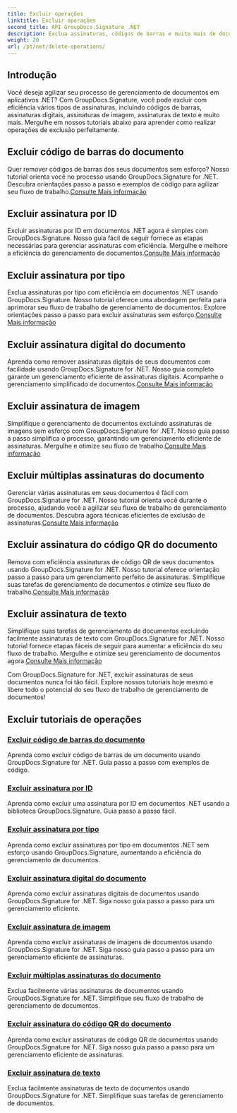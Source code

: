 ```yaml
---
title: Excluir operações
linktitle: Excluir operações
second_title: API GroupDocs.Signature .NET
description: Exclua assinaturas, códigos de barras e muito mais de documentos .NET com GroupDocs.Signature. Explore tutoriais para gerenciamento eficiente de documentos agora!
weight: 20
url: /pt/net/delete-operations/
---
```

## Introdução

Você deseja agilizar seu processo de gerenciamento de documentos em aplicativos .NET? Com GroupDocs.Signature, você pode excluir com eficiência vários tipos de assinaturas, incluindo códigos de barras, assinaturas digitais, assinaturas de imagem, assinaturas de texto e muito mais. Mergulhe em nossos tutoriais abaixo para aprender como realizar operações de exclusão perfeitamente.

## Excluir código de barras do documento
 Quer remover códigos de barras dos seus documentos sem esforço? Nosso tutorial orienta você no processo usando GroupDocs.Signature for .NET. Descubra orientações passo a passo e exemplos de código para agilizar seu fluxo de trabalho.[Consulte Mais informação](./delete-barcode/)

## Excluir assinatura por ID
 Excluir assinaturas por ID em documentos .NET agora é simples com GroupDocs.Signature. Nosso guia fácil de seguir fornece as etapas necessárias para gerenciar assinaturas com eficiência. Mergulhe e melhore a eficiência do gerenciamento de documentos.[Consulte Mais informação](./delete-signature-by-id/)

## Excluir assinatura por tipo
Exclua assinaturas por tipo com eficiência em documentos .NET usando GroupDocs.Signature. Nosso tutorial oferece uma abordagem perfeita para aprimorar seu fluxo de trabalho de gerenciamento de documentos. Explore orientações passo a passo para excluir assinaturas sem esforço.[Consulte Mais informação](./delete-signature-by-type/)

## Excluir assinatura digital do documento
 Aprenda como remover assinaturas digitais de seus documentos com facilidade usando GroupDocs.Signature for .NET. Nosso guia completo garante um gerenciamento eficiente de assinaturas digitais. Acompanhe o gerenciamento simplificado de documentos.[Consulte Mais informação](./delete-digital-signature/)

## Excluir assinatura de imagem
 Simplifique o gerenciamento de documentos excluindo assinaturas de imagens sem esforço com GroupDocs.Signature for .NET. Nosso guia passo a passo simplifica o processo, garantindo um gerenciamento eficiente de assinaturas. Mergulhe e otimize seu fluxo de trabalho.[Consulte Mais informação](./delete-image-signature/)

## Excluir múltiplas assinaturas do documento
Gerenciar várias assinaturas em seus documentos é fácil com GroupDocs.Signature for .NET. Nosso tutorial orienta você durante o processo, ajudando você a agilizar seu fluxo de trabalho de gerenciamento de documentos. Descubra agora técnicas eficientes de exclusão de assinaturas.[Consulte Mais informação](./delete-multiple-signatures/)

## Excluir assinatura do código QR do documento
 Remova com eficiência assinaturas de código QR de seus documentos usando GroupDocs.Signature for .NET. Nosso tutorial oferece orientação passo a passo para um gerenciamento perfeito de assinaturas. Simplifique suas tarefas de gerenciamento de documentos e otimize seu fluxo de trabalho.[Consulte Mais informação](./delete-qr-code-signature/)

## Excluir assinatura de texto
 Simplifique suas tarefas de gerenciamento de documentos excluindo facilmente assinaturas de texto com GroupDocs.Signature for .NET. Nosso tutorial fornece etapas fáceis de seguir para aumentar a eficiência do seu fluxo de trabalho. Mergulhe e otimize seu gerenciamento de documentos agora.[Consulte Mais informação](./delete-text-signature/)

Com GroupDocs.Signature for .NET, excluir assinaturas de seus documentos nunca foi tão fácil. Explore nossos tutoriais hoje mesmo e libere todo o potencial do seu fluxo de trabalho de gerenciamento de documentos!
## Excluir tutoriais de operações
### [Excluir código de barras do documento](./delete-barcode/)
Aprenda como excluir código de barras de um documento usando GroupDocs.Signature for .NET. Guia passo a passo com exemplos de código.
### [Excluir assinatura por ID](./delete-signature-by-id/)
Aprenda como excluir uma assinatura por ID em documentos .NET usando a biblioteca GroupDocs.Signature. Guia passo a passo fácil.
### [Excluir assinatura por tipo](./delete-signature-by-type/)
Aprenda como excluir assinaturas por tipo em documentos .NET sem esforço usando GroupDocs.Signature, aumentando a eficiência do gerenciamento de documentos.
### [Excluir assinatura digital do documento](./delete-digital-signature/)
Aprenda como excluir assinaturas digitais de documentos usando GroupDocs.Signature for .NET. Siga nosso guia passo a passo para um gerenciamento eficiente.
### [Excluir assinatura de imagem](./delete-image-signature/)
Aprenda como excluir assinaturas de imagens de documentos usando GroupDocs.Signature for .NET. Siga nosso guia passo a passo para um gerenciamento eficiente de assinaturas.
### [Excluir múltiplas assinaturas do documento](./delete-multiple-signatures/)
Exclua facilmente várias assinaturas de documentos usando GroupDocs.Signature for .NET. Simplifique seu fluxo de trabalho de gerenciamento de documentos.
### [Excluir assinatura do código QR do documento](./delete-qr-code-signature/)
Aprenda como excluir assinaturas de código QR de documentos usando GroupDocs.Signature for .NET. Siga nosso guia passo a passo para um gerenciamento eficiente de assinaturas.
### [Excluir assinatura de texto](./delete-text-signature/)
Exclua facilmente assinaturas de texto de documentos usando GroupDocs.Signature for .NET. Simplifique suas tarefas de gerenciamento de documentos.
